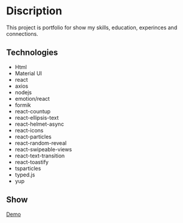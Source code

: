 # Discription

This project is portfolio for show my skills, education, experinces and connections.

## Technologies

- Html
- Material UI
- react
- axios
- nodejs
- emotion/react
- formik
- react-countup
- react-ellipsis-text
- react-helmet-async
- react-icons
- react-particles
- react-random-reveal
- react-swipeable-views
- react-text-transition
- react-toastify
- tsparticles
- typed.js
- yup

## Show

<a href="https://portfolio.ahmohazzab.com"> Demo </a>
